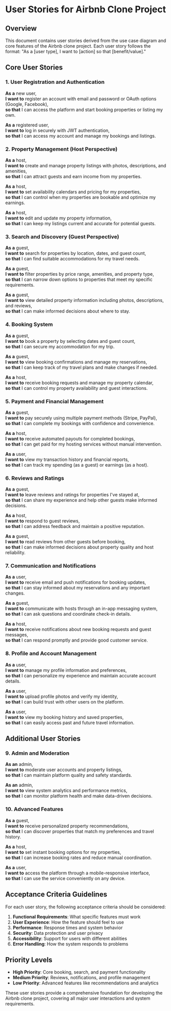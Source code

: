 # User Stories for Airbnb Clone Project

## Overview
This document contains user stories derived from the use case diagram and core features of the Airbnb clone project. Each user story follows the format: "As a [user type], I want to [action] so that [benefit/value]."

## Core User Stories

### 1. User Registration and Authentication
**As a** new user,  
**I want to** register an account with email and password or OAuth options (Google, Facebook),  
**so that** I can access the platform and start booking properties or listing my own.

**As a** registered user,  
**I want to** log in securely with JWT authentication,  
**so that** I can access my account and manage my bookings and listings.

### 2. Property Management (Host Perspective)
**As a** host,  
**I want to** create and manage property listings with photos, descriptions, and amenities,  
**so that** I can attract guests and earn income from my properties.

**As a** host,  
**I want to** set availability calendars and pricing for my properties,  
**so that** I can control when my properties are bookable and optimize my earnings.

**As a** host,  
**I want to** edit and update my property information,  
**so that** I can keep my listings current and accurate for potential guests.

### 3. Search and Discovery (Guest Perspective)
**As a** guest,  
**I want to** search for properties by location, dates, and guest count,  
**so that** I can find suitable accommodations for my travel needs.

**As a** guest,  
**I want to** filter properties by price range, amenities, and property type,  
**so that** I can narrow down options to properties that meet my specific requirements.

**As a** guest,  
**I want to** view detailed property information including photos, descriptions, and reviews,  
**so that** I can make informed decisions about where to stay.

### 4. Booking System
**As a** guest,  
**I want to** book a property by selecting dates and guest count,  
**so that** I can secure my accommodation for my trip.

**As a** guest,  
**I want to** view booking confirmations and manage my reservations,  
**so that** I can keep track of my travel plans and make changes if needed.

**As a** host,  
**I want to** receive booking requests and manage my property calendar,  
**so that** I can control my property availability and guest interactions.

### 5. Payment and Financial Management
**As a** guest,  
**I want to** pay securely using multiple payment methods (Stripe, PayPal),  
**so that** I can complete my bookings with confidence and convenience.

**As a** host,  
**I want to** receive automated payouts for completed bookings,  
**so that** I can get paid for my hosting services without manual intervention.

**As a** user,  
**I want to** view my transaction history and financial reports,  
**so that** I can track my spending (as a guest) or earnings (as a host).

### 6. Reviews and Ratings
**As a** guest,  
**I want to** leave reviews and ratings for properties I've stayed at,  
**so that** I can share my experience and help other guests make informed decisions.

**As a** host,  
**I want to** respond to guest reviews,  
**so that** I can address feedback and maintain a positive reputation.

**As a** guest,  
**I want to** read reviews from other guests before booking,  
**so that** I can make informed decisions about property quality and host reliability.

### 7. Communication and Notifications
**As a** user,  
**I want to** receive email and push notifications for booking updates,  
**so that** I can stay informed about my reservations and any important changes.

**As a** guest,  
**I want to** communicate with hosts through an in-app messaging system,  
**so that** I can ask questions and coordinate check-in details.

**As a** host,  
**I want to** receive notifications about new booking requests and guest messages,  
**so that** I can respond promptly and provide good customer service.

### 8. Profile and Account Management
**As a** user,  
**I want to** manage my profile information and preferences,  
**so that** I can personalize my experience and maintain accurate account details.

**As a** user,  
**I want to** upload profile photos and verify my identity,  
**so that** I can build trust with other users on the platform.

**As a** user,  
**I want to** view my booking history and saved properties,  
**so that** I can easily access past and future travel information.

## Additional User Stories

### 9. Admin and Moderation
**As an** admin,  
**I want to** moderate user accounts and property listings,  
**so that** I can maintain platform quality and safety standards.

**As an** admin,  
**I want to** view system analytics and performance metrics,  
**so that** I can monitor platform health and make data-driven decisions.

### 10. Advanced Features
**As a** guest,  
**I want to** receive personalized property recommendations,  
**so that** I can discover properties that match my preferences and travel history.

**As a** host,  
**I want to** set instant booking options for my properties,  
**so that** I can increase booking rates and reduce manual coordination.

**As a** user,  
**I want to** access the platform through a mobile-responsive interface,  
**so that** I can use the service conveniently on any device.

## Acceptance Criteria Guidelines

For each user story, the following acceptance criteria should be considered:

1. **Functional Requirements**: What specific features must work
2. **User Experience**: How the feature should feel to use
3. **Performance**: Response times and system behavior
4. **Security**: Data protection and user privacy
5. **Accessibility**: Support for users with different abilities
6. **Error Handling**: How the system responds to problems

## Priority Levels

- **High Priority**: Core booking, search, and payment functionality
- **Medium Priority**: Reviews, notifications, and profile management
- **Low Priority**: Advanced features like recommendations and analytics

These user stories provide a comprehensive foundation for developing the Airbnb clone project, covering all major user interactions and system requirements.
